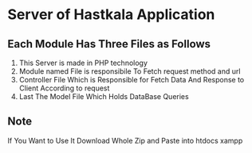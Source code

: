 <h1> Server of Hastkala Application </h1>
<h2>Each Module Has Three Files as Follows</h2>
<ol>
  <li>This Server is made in PHP technology</li>
  <li> Module named File is responsibile To Fetch request method and url </li>
  <li> Controller File Which is Responsible for Fetch Data And Response to Client According to request </li>
  <li> Last The Model File Which Holds DataBase Queries </li>
</ol>
<h2>Note</h2>
<p>If You Want to Use It Download Whole Zip and Paste into htdocs xampp</p>
